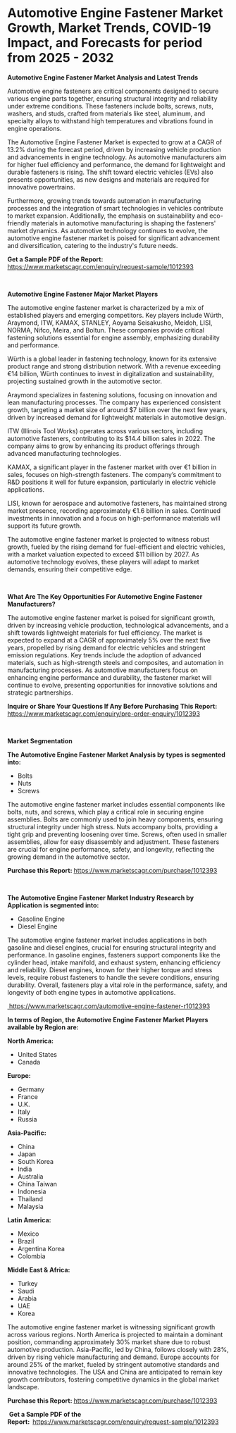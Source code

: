 <p><h1>Automotive Engine Fastener Market Growth, Market Trends, COVID-19 Impact, and Forecasts for period from 2025 - 2032</h1></p><p><strong>Automotive Engine Fastener Market Analysis and Latest Trends</strong></p>
<p><p>Automotive engine fasteners are critical components designed to secure various engine parts together, ensuring structural integrity and reliability under extreme conditions. These fasteners include bolts, screws, nuts, washers, and studs, crafted from materials like steel, aluminum, and specialty alloys to withstand high temperatures and vibrations found in engine operations.</p><p>The Automotive Engine Fastener Market is expected to grow at a CAGR of 13.2% during the forecast period, driven by increasing vehicle production and advancements in engine technology. As automotive manufacturers aim for higher fuel efficiency and performance, the demand for lightweight and durable fasteners is rising. The shift toward electric vehicles (EVs) also presents opportunities, as new designs and materials are required for innovative powertrains.</p><p>Furthermore, growing trends towards automation in manufacturing processes and the integration of smart technologies in vehicles contribute to market expansion. Additionally, the emphasis on sustainability and eco-friendly materials in automotive manufacturing is shaping the fasteners' market dynamics. As automotive technology continues to evolve, the automotive engine fastener market is poised for significant advancement and diversification, catering to the industry's future needs.</p></p>
<p><strong>Get a Sample PDF of the Report:&nbsp;</strong> <a href="https://www.marketscagr.com/enquiry/request-sample/1012393?utm_campaign=2483&utm_medium=2&utm_source=Github&utm_content=ia&utm_term=19042025&utm_id=automotive-engine-fastener">https://www.marketscagr.com/enquiry/request-sample/1012393</a></p>
<p>&nbsp;</p>
<p><strong>Automotive Engine Fastener Major Market Players</strong></p>
<p><p>The automotive engine fastener market is characterized by a mix of established players and emerging competitors. Key players include Würth, Araymond, ITW, KAMAX, STANLEY, Aoyama Seisakusho, Meidoh, LISI, NORMA, Nifco, Meira, and Boltun. These companies provide critical fastening solutions essential for engine assembly, emphasizing durability and performance.</p><p>Würth is a global leader in fastening technology, known for its extensive product range and strong distribution network. With a revenue exceeding €14 billion, Würth continues to invest in digitalization and sustainability, projecting sustained growth in the automotive sector.</p><p>Araymond specializes in fastening solutions, focusing on innovation and lean manufacturing processes. The company has experienced consistent growth, targeting a market size of around $7 billion over the next few years, driven by increased demand for lightweight materials in automotive design.</p><p>ITW (Illinois Tool Works) operates across various sectors, including automotive fasteners, contributing to its $14.4 billion sales in 2022. The company aims to grow by enhancing its product offerings through advanced manufacturing technologies.</p><p>KAMAX, a significant player in the fastener market with over €1 billion in sales, focuses on high-strength fasteners. The company’s commitment to R&D positions it well for future expansion, particularly in electric vehicle applications.</p><p>LISI, known for aerospace and automotive fasteners, has maintained strong market presence, recording approximately €1.6 billion in sales. Continued investments in innovation and a focus on high-performance materials will support its future growth.</p><p>The automotive engine fastener market is projected to witness robust growth, fueled by the rising demand for fuel-efficient and electric vehicles, with a market valuation expected to exceed $11 billion by 2027. As automotive technology evolves, these players will adapt to market demands, ensuring their competitive edge.</p></p>
<p>&nbsp;</p>
<p><strong>What Are The Key Opportunities For Automotive Engine Fastener Manufacturers?</strong></p>
<p><p>The automotive engine fastener market is poised for significant growth, driven by increasing vehicle production, technological advancements, and a shift towards lightweight materials for fuel efficiency. The market is expected to expand at a CAGR of approximately 5% over the next five years, propelled by rising demand for electric vehicles and stringent emission regulations. Key trends include the adoption of advanced materials, such as high-strength steels and composites, and automation in manufacturing processes. As automotive manufacturers focus on enhancing engine performance and durability, the fastener market will continue to evolve, presenting opportunities for innovative solutions and strategic partnerships.</p></p>
<p><strong>Inquire or Share Your Questions If Any Before Purchasing This Report:</strong> <a href="https://www.marketscagr.com/enquiry/pre-order-enquiry/1012393?utm_campaign=2483&utm_medium=2&utm_source=Github&utm_content=ia&utm_term=19042025&utm_id=automotive-engine-fastener">https://www.marketscagr.com/enquiry/pre-order-enquiry/1012393</a></p>
<p>&nbsp;</p>
<p><strong>Market Segmentation</strong></p>
<p><strong>The Automotive Engine Fastener Market Analysis by types is segmented into:</strong></p>
<p><ul><li>Bolts</li><li>Nuts</li><li>Screws</li></ul></p>
<p><p>The automotive engine fastener market includes essential components like bolts, nuts, and screws, which play a critical role in securing engine assemblies. Bolts are commonly used to join heavy components, ensuring structural integrity under high stress. Nuts accompany bolts, providing a tight grip and preventing loosening over time. Screws, often used in smaller assemblies, allow for easy disassembly and adjustment. These fasteners are crucial for engine performance, safety, and longevity, reflecting the growing demand in the automotive sector.</p></p>
<p><strong>Purchase this Report:&nbsp;</strong><a href="https://www.marketscagr.com/purchase/1012393?utm_campaign=2483&utm_medium=2&utm_source=Github&utm_content=ia&utm_term=19042025&utm_id=automotive-engine-fastener">https://www.marketscagr.com/purchase/1012393</a></p>
<p>&nbsp;</p>
<p><strong>The Automotive Engine Fastener Market Industry Research by Application is segmented into:</strong></p>
<p><ul><li>Gasoline Engine</li><li>Diesel Engine</li></ul></p>
<p><p>The automotive engine fastener market includes applications in both gasoline and diesel engines, crucial for ensuring structural integrity and performance. In gasoline engines, fasteners support components like the cylinder head, intake manifold, and exhaust system, enhancing efficiency and reliability. Diesel engines, known for their higher torque and stress levels, require robust fasteners to handle the severe conditions, ensuring durability. Overall, fasteners play a vital role in the performance, safety, and longevity of both engine types in automotive applications.</p></p>
<p><a href="https://www.marketscagr.com/automotive-engine-fastener-r1012393?utm_campaign=2483&utm_medium=2&utm_source=Github&utm_content=ia&utm_term=19042025&utm_id=automotive-engine-fastener">&nbsp;https://www.marketscagr.com/automotive-engine-fastener-r1012393</a></p>
<p><strong>In terms of Region, the Automotive Engine Fastener Market Players available by Region are:</strong></p>
<p>
    <p> <strong> North America: </strong>
        <ul>
            <li>United States</li>
            <li>Canada</li>
        </ul>
        </p> 
    <p> <strong> Europe: </strong>
        <ul>
            <li>Germany</li>
            <li>France</li>
            <li>U.K.</li>
            <li>Italy</li>
            <li>Russia</li>
        </ul>
        </p> 
    <p> <strong> Asia-Pacific: </strong>
        <ul>
            <li>China</li>
            <li>Japan</li>
            <li>South Korea</li>
            <li>India</li>
            <li>Australia</li>
            <li>China Taiwan</li>
            <li>Indonesia</li>
            <li>Thailand</li>
            <li>Malaysia</li>
        </ul>
        </p> 
    <p> <strong> Latin America: </strong>
        <ul>
            <li>Mexico</li>
            <li>Brazil</li>
            <li>Argentina Korea</li>
            <li>Colombia</li>
        </ul>
        </p> 
    <p> <strong> Middle East & Africa: </strong>
        <ul>
            <li>Turkey</li>
            <li>Saudi</li>
            <li>Arabia</li>
            <li>UAE</li>
            <li>Korea</li>
        </ul>
    </p>
    </p>
<p><p>The automotive engine fastener market is witnessing significant growth across various regions. North America is projected to maintain a dominant position, commanding approximately 30% market share due to robust automotive production. Asia-Pacific, led by China, follows closely with 28%, driven by rising vehicle manufacturing and demand. Europe accounts for around 25% of the market, fueled by stringent automotive standards and innovative technologies. The USA and China are anticipated to remain key growth contributors, fostering competitive dynamics in the global market landscape.</p></p>
<p><strong>Purchase this Report: </strong><a href="https://www.marketscagr.com/purchase/1012393?utm_campaign=2483&utm_medium=2&utm_source=Github&utm_content=ia&utm_term=19042025&utm_id=automotive-engine-fastener">https://www.marketscagr.com/purchase/1012393</a></p>
<p>&nbsp;<strong>Get a Sample PDF of the Report:&nbsp;&nbsp;</strong><a href="https://www.marketscagr.com/enquiry/request-sample/1012393?utm_campaign=2483&utm_medium=2&utm_source=Github&utm_content=ia&utm_term=19042025&utm_id=automotive-engine-fastener">https://www.marketscagr.com/enquiry/request-sample/1012393</a></p>
<p><strong></strong></p>
<p><p></p><p></p><p></p></p>